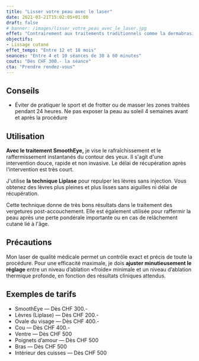 ```yaml
---
title: "Lisser votre peau avec le laser"
date: 2021-03-21T15:02:05+01:00
draft: false
# banner: /images/lisser_votre_peau_avec_le_laser.jpg
effet: "Contrairement aux traitements traditionnels comme la dermabrasion et les peelings chimiques, le laser permet **un contrôle incroyablement précis** du processus de traitement."
objectifs:
- Lissage cutané
effet_temps: "Entre 12 et 18 mois"
seances: "Entre 4 et 10 séances de 30 à 60 minutes"
couts: "Dès CHF 300.- la séance"
cta: "Prendre rendez-vous"
---
```


## Conseils

* Éviter de pratiquer le sport et de frotter ou de masser les zones traitées pendant 24  heures. Ne pas exposer la peau au soleil 4 semaines avant et après la procédure

## Utilisation

**Avec le traitement SmoothEye,** je vise le rafraîchissement et le raffermissement instantanés du contour des yeux. Il s'agit d'une intervention douce, rapide et non invasive. Le délai de récupération après l'intervention est très court.

J'utilise **la technique Liplase** pour repulper les lèvres sans injection. Vous obtenez des lèvres plus pleines et plus lisses sans aiguilles ni délai de récupération.

Cette technique donne de très bons résultats dans le traitement des vergetures post-accouchement. Elle est également utilisée pour raffermir la peau après une perte pondérale importante ou en cas de relâchement cutané lié à l'âge.

## Précautions

Mon laser de qualité médicale permet un contrôle exact et précis de toute la procédure. Pour une efficacité maximale, je dois **ajuster minutieusement le réglage** entre un niveau d’ablation «froide» minimale et un niveau d’ablation thermique profonde, en fonction des résultats cliniques attendus.

## Exemples de tarifs

* SmoothEye — Dès CHF 300.-
* Lèvres (Liplase) — Dès CHF 200.-
* Ovale du visage — Dès CHF 400.-
* Cou — Dès CHF 400.-
* Ventre — Dès CHF 500
* Poignets d’amour — Dès CHF 500
* Bras — Dès CHF 500
* Intérieur des cuisses — Dès CHF 500

